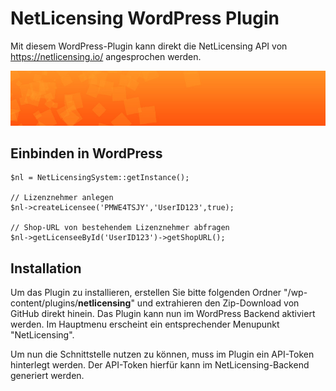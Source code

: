 # NetLicensing WordPress Plugin

Mit diesem WordPress-Plugin kann direkt die NetLicensing API von https://netlicensing.io/ angesprochen werden.

![banner](./tpl/banner.jpg)

## Einbinden in WordPress
```
$nl = NetLicensingSystem::getInstance();

// Lizenznehmer anlegen
$nl->createLicensee('PMWE4TSJY','UserID123',true);

// Shop-URL von bestehendem Lizenznehmer abfragen
$nl->getLicenseeById('UserID123')->getShopURL();
```

## Installation

Um das Plugin zu installieren, erstellen Sie bitte folgenden Ordner "/wp-content/plugins/**netlicensing**" und extrahieren den Zip-Download von GitHub direkt hinein. Das Plugin kann nun im WordPress Backend aktiviert werden. Im Hauptmenu erscheint ein entsprechender Menupunkt "NetLicensing".

Um nun die Schnittstelle nutzen zu können, muss im Plugin ein API-Token hinterlegt werden. Der API-Token hierfür kann im NetLicensing-Backend generiert werden. 